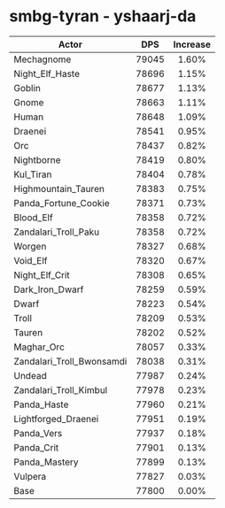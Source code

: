 # smbg-tyran - yshaarj-da
| Actor | DPS | Increase |
|---|:---:|:---:|
|Mechagnome|79045|1.60%|
|Night_Elf_Haste|78696|1.15%|
|Goblin|78677|1.13%|
|Gnome|78663|1.11%|
|Human|78648|1.09%|
|Draenei|78541|0.95%|
|Orc|78437|0.82%|
|Nightborne|78419|0.80%|
|Kul_Tiran|78404|0.78%|
|Highmountain_Tauren|78383|0.75%|
|Panda_Fortune_Cookie|78371|0.73%|
|Blood_Elf|78358|0.72%|
|Zandalari_Troll_Paku|78358|0.72%|
|Worgen|78327|0.68%|
|Void_Elf|78320|0.67%|
|Night_Elf_Crit|78308|0.65%|
|Dark_Iron_Dwarf|78259|0.59%|
|Dwarf|78223|0.54%|
|Troll|78209|0.53%|
|Tauren|78202|0.52%|
|Maghar_Orc|78057|0.33%|
|Zandalari_Troll_Bwonsamdi|78038|0.31%|
|Undead|77987|0.24%|
|Zandalari_Troll_Kimbul|77978|0.23%|
|Panda_Haste|77960|0.21%|
|Lightforged_Draenei|77951|0.19%|
|Panda_Vers|77937|0.18%|
|Panda_Crit|77901|0.13%|
|Panda_Mastery|77899|0.13%|
|Vulpera|77827|0.03%|
|Base|77800|0.00%|
